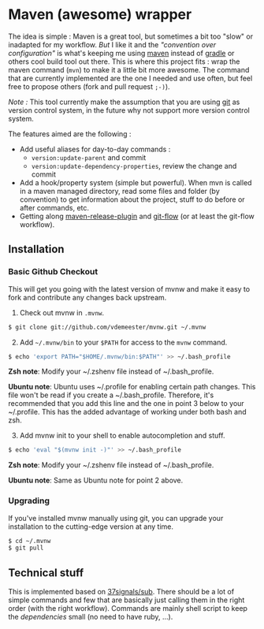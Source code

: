 # Maven (awesome) wrapper

The idea is simple : Maven is a great tool, but sometimes a bit too "slow" or inadapted for my workflow. *But* I like it and the *"convention over configuration"* is what's keeping me using [maven][] instead of [gradle][] or others cool build tool out there. This is where this project fits : wrap the maven command (``mvn``) to make it a little bit more awesome. The command that are currently implemented are the one I needed and use often, but feel free to propose others (fork and pull request ``;-)``).

_Note :_ This tool currently make the assumption that you are using [git][] as version control system, in the future why not support more version control system.

The features aimed are the following :

* Add useful aliases for day-to-day commands :
  * ``version:update-parent`` and commit
  * ``version:update-dependency-properties``, review the change and commit
* Add a hook/property system (simple but powerful). When mvn is called in a maven managed directory, read some files and folder (by convention) to get information about the project, stuff to do before or after commands, etc.
* Getting along [maven-release-plugin][] and [git-flow][] (or at least the git-flow workflow).

## Installation

### Basic Github Checkout

This will get you going with the latest version of mvnw and make it easy to fork and contribute any changes back upstream.

1. Check out mvnw in ``.mvnw``.

```bash
$ git clone git://github.com/vdemeester/mvnw.git ~/.mvnw
```

2. Add ``~/.mvnw/bin`` to your ``$PATH`` for access to the ``mvnw`` command.

```bash
$ echo 'export PATH="$HOME/.mvnw/bin:$PATH"' >> ~/.bash_profile
```

__Zsh note__: Modify your ~/.zshenv file instead of ~/.bash_profile.

__Ubuntu note__: Ubuntu uses ~/.profile for enabling certain path changes. This file won't be read if you create a ~/.bash_profile. Therefore, it's recommended that you add this line and the one in point 3 below to your ~/.profile. This has the added advantage of working under both bash and zsh.

3. Add mvnw init to your shell to enable autocompletion and stuff.

```bash
$ echo 'eval "$(mvnw init -)"' >> ~/.bash_profile
```

__Zsh note__: Modify your ~/.zshenv file instead of ~/.bash_profile.

__Ubuntu note__: Same as Ubuntu note for point 2 above.


### Upgrading

If you've installed mvnw manually using git, you can upgrade your installation to the cutting-edge version at any time.

```bash
$ cd ~/.mvnw
$ git pull
```

## Technical stuff

This is implemented based on [37signals/sub](http://github.com/37signals/sub). There should be a lot of simple commands and few that are basically just calling them in the right order (with the right workflow). Commands are mainly shell script to keep the _dependencies_ small (no need to have ruby, …).

[maven]: http://maven.apache.org/
[git]: http://git-scm.com
[gradle]: http://www.gradle.org/
[maven-versions-plugin]: http://mojo.codehaus.org/versions-maven-plugin/
[maven-release-plugin]: http://maven.apache.org/plugins/maven-release-plugin/
[git-flow]: https://github.com/nvie/gitflow
